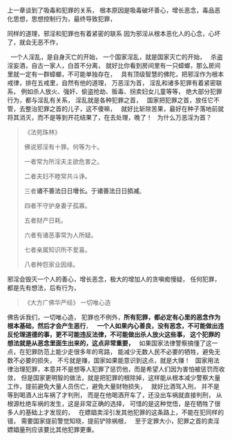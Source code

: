 上一章谈到了吸毒和犯罪的关系，
根本原因是吸毒破坏善心，增长恶念，毒品恶化思想，思想控制行为，最终导致犯罪，

同样的道理，邪淫和犯罪也有着紧密的联系
因为邪淫从根本恶化人的心念，心坏了，就会无恶不作，








&nbsp;
一个人淫乱，是自身灭亡的开始，
一个国家淫乱，就是国家灭亡的开始，
&nbsp;
杀盗淫妄酒，自古一家人，白首不分离，
就好比你看到房间里有一只蟑螂，那么房间里就一定有一群蟑螂，不可能单独存在，
&nbsp;
具有顶级智慧的佛陀，把邪淫作为根本戒律，排在五戒里，自然有他的道理，
万恶淫为首，
淫乱和诸多犯罪有着紧密联系，
例如杀人放火、强奸、偷盗抢劫、贩毒、拐卖妇女儿童等等，
绝大部分犯罪行为，都与淫乱有关系，
淫乱就是各种犯罪之首，
&nbsp;
国家把犯罪之首，放任它不管，去整治犯罪之首的儿子，这不傻嘛，
&nbsp;
就好比斩除苦果，最好在种子落地前就将其消灭，而不是等到开花结果了，在去处理，晚了！
&nbsp;
为什么万恶淫为首？

> 《法苑珠林》 
> 
> 佛说邪淫有十罪。何等为十。 
> 
> 一者常为所淫夫主欲危害之。 
> 
> 二者夫妇不睦常共斗诤。 
> 
> 三者**诸不善法日日增长。于诸善法日日损减**。 
> 
> 四者不守护身妻子孤寡。 
> 
> 五者财产日耗。 
> 
> 六者有诸恶事常为人所疑。 
> 
> 七者亲属知识所不爱喜。 
> 
> 八者种怨家业因缘。

邪淫会毁灭一个人的善心，增长恶念，极大的增加人的贪嗔痴慢疑，
任何犯罪，都是先有想法，后有行为，

> 《大方广佛华严经》
> 一切唯心造

佛告诉我们，一切唯心造，
犯罪也不例外，**所有犯罪，都必定有心里的恶念作为根本基础，然后才会产生恶行**，
&nbsp;
**一个人如果内心善良，没有恶念，不可能做出违反伦理道德的事，更不可能违反法律，不可能做出杀人放火这些事，
这个犯罪的想法就是从恶念里面生出来的，这点非常重要，**
&nbsp;
如果国家法律警察搞懂了这一点，在犯罪防范上能少走很多年的弯路，
能减少无数人民不必要的牺牲，避免无数不必要的损失，
不亏就是赚，国家如果能意识到这点，就是大赚！
&nbsp;
国家用法律治理犯罪，本意并不是想等人犯罪了惩罚他，而是希望人们因为害怕被惩罚而收敛，
但是国家更明智的做法，就是把犯罪的根除掉，这样能从根本减少警察大量工作，提前避免大量人员伤亡，避免大量财物损失，
&nbsp;
就好比酒驾入刑，
并不是等到喝酒人出车祸了才判刑，
而是在他喝酒开车了，还没出车祸就直接判刑，
从根源杜绝车祸的发生，这是非常正确的选择，
可惜的是这种觉悟，是在牺牲了很多人的基础上才发现的，
&nbsp;
在嫖娼卖淫引发其他犯罪的这条路上，不能在犯同样的错，
需要国家提前警觉知晓，提前铲除祸根，
&nbsp;
至于定罪大小，犯罪之首的卖淫嫖娼量刑应该要比其他犯罪更重。

